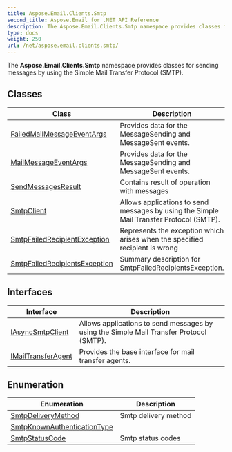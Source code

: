 ```yaml
---
title: Aspose.Email.Clients.Smtp
second_title: Aspose.Email for .NET API Reference
description: The Aspose.Email.Clients.Smtp namespace provides classes for sending messages by using the Simple Mail Transfer Protocol SMTP
type: docs
weight: 250
url: /net/aspose.email.clients.smtp/
---
```

The **Aspose.Email.Clients.Smtp** namespace provides classes for sending messages by using the Simple Mail Transfer Protocol (SMTP).

## Classes

| Class | Description |
| --- | --- |
| [FailedMailMessageEventArgs](./failedmailmessageeventargs/) | Provides data for the MessageSending and MessageSent events. |
| [MailMessageEventArgs](./mailmessageeventargs/) | Provides data for the MessageSending and MessageSent events. |
| [SendMessagesResult](./sendmessagesresult/) | Contains result of operation with messages |
| [SmtpClient](./smtpclient/) | Allows applications to send messages by using the Simple Mail Transfer Protocol (SMTP). |
| [SmtpFailedRecipientException](./smtpfailedrecipientexception/) | Represents the exception which arises when the specified recipient is wrong |
| [SmtpFailedRecipientsException](./smtpfailedrecipientsexception/) | Summary description for SmtpFailedRecipientsException. |
## Interfaces

| Interface | Description |
| --- | --- |
| [IAsyncSmtpClient](./iasyncsmtpclient/) | Allows applications to send messages by using the Simple Mail Transfer Protocol (SMTP). |
| [IMailTransferAgent](./imailtransferagent/) | Provides the base interface for mail transfer agents. |
## Enumeration

| Enumeration | Description |
| --- | --- |
| [SmtpDeliveryMethod](./smtpdeliverymethod/) | Smtp delivery method |
| [SmtpKnownAuthenticationType](./smtpknownauthenticationtype/) |  |
| [SmtpStatusCode](./smtpstatuscode/) | Smtp status codes |


